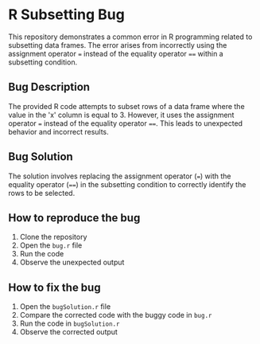 # R Subsetting Bug
This repository demonstrates a common error in R programming related to subsetting data frames. The error arises from incorrectly using the assignment operator `=` instead of the equality operator `==` within a subsetting condition.

## Bug Description
The provided R code attempts to subset rows of a data frame where the value in the 'x' column is equal to 3. However, it uses the assignment operator `=` instead of the equality operator `==`. This leads to unexpected behavior and incorrect results. 

## Bug Solution
The solution involves replacing the assignment operator (`=`) with the equality operator (`==`) in the subsetting condition to correctly identify the rows to be selected. 

## How to reproduce the bug
1. Clone the repository
2. Open the `bug.r` file
3. Run the code
4. Observe the unexpected output

## How to fix the bug
1. Open the `bugSolution.r` file
2. Compare the corrected code with the buggy code in `bug.r`
3. Run the code in `bugSolution.r`
4. Observe the corrected output